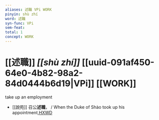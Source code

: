 ```yaml
---
aliases: 述職 VPi WORK
pinyin: shù zhí
word: 述職
syn-func: VPi
sem-feat: 
total: 1
concept: WORK 
---
```

# [[述職]] *[[shù zhí]]*  [[uuid-091af450-64e0-4b82-98a2-84d0444b6d19|VPi]] [[WORK]]
take up an employment
 - [[說苑]] 召公**述職**，
                     / When the Duke of Shào took up his appointment,[HXWD](https://hxwd.org/textview.html?location=CH1a0907_CHANT_005-1a.18)